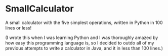 # SmallCalculator
A small calculator with the five simplest operations, written in Python in 100 lines or less!

(I wrote this when I was learning Python and I was thoroughly amazed by how easy this programming language is, so I decided to outdo all of my previous attempts to write a calculator in Java, and it in less than 100 lines.)
